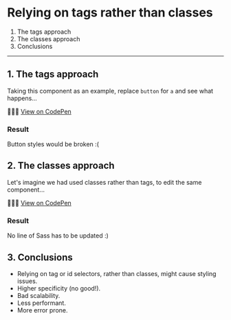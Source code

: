 # Relying on tags rather than classes

1. The tags approach
2. The classes approach
3. Conclusions

---

## 1. The tags approach

Taking this component as an example, replace `button` for `a` and see what happens…

👨🏻‍💻 [View on CodePen](https://codepen.io/nadalsol/pen/jOVYXqq)

### Result

Button styles would be broken :(

## 2. The classes approach

Let's imagine we had used classes rather than tags, to edit the same component…

👨🏻‍💻 [View on CodePen](https://codepen.io/nadalsol/pen/PobEVpW)

### Result

No line of Sass has to be updated :)

## 3. Conclusions

- Relying on tag or id selectors, rather than classes, might cause styling issues.
- Higher specificity (no good!).
- Bad scalability.
- Less performant.
- More error prone.
